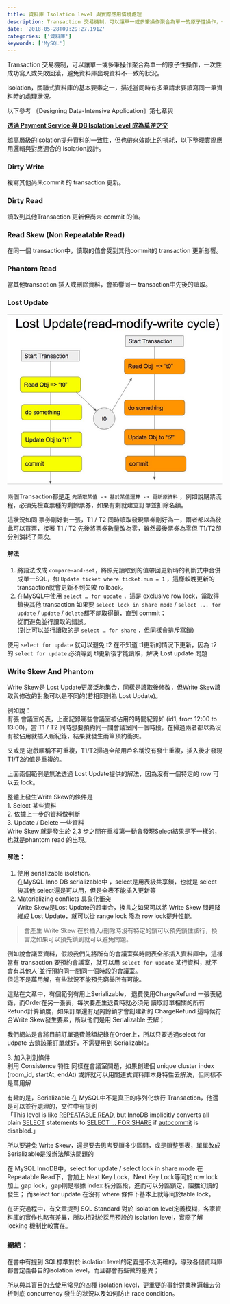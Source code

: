 ```yaml
---
title: 資料庫 Isolation level 與實際應用情境處理
description: Transaction 交易機制，可以讓單一或多筆操作聚合為單一的原子性操作，一次性成功寫入或失敗回滾，避免資料庫出現資料不一致的狀況。
date: '2018-05-28T09:29:27.191Z'
categories: ['資料庫']
keywords: ['MySQL']
---
```


Transaction 交易機制，可以讓單一或多筆操作聚合為單一的原子性操作，一次性成功寫入或失敗回滾，避免資料庫出現資料不一致的狀況。

Isolation，關聯式資料庫的基本要素之一，描述當同時有多筆請求要讀寫同一筆資料時的處理狀況。

以下參考 《Designing Data-Intensive Application》第七章與

[**透過 Payment Service 與 DB Isolation Level 成為莫逆之交**](https://medium.com/@mz026/%E9%80%8F%E9%81%8E-payment-service-%E8%88%87-db-isolation-level-%E6%88%90%E7%82%BA%E8%8E%AB%E9%80%86%E4%B9%8B%E4%BA%A4-a2d035049038)

越高層級的Isolation提升資料的一致性，但也帶來效能上的損耗，以下整理實際應用邏輯與對應適合的 Isolation設計。

### Dirty Write

複寫其他尚未commit 的 transaction 更新。

### Dirty Read

讀取到其他Transaction 更新但尚未 commit 的值。

### Read Skew (Non Repeatable Read)

在同一個 transaction中，讀取的值會受到其他commit的 transaction 更新影響。

### Phantom Read

當其他transaction 插入或刪除資料，會影響同一 transaction中先後的讀取。

### Lost Update

![](/post/img/1__itWWv776OilCVdD0NghGUg.jpeg)

兩個Transaction都是走 `先讀取某值 -> 基於某值運算 -> 更新原資料` ，例如說購票流程，必須先檢查票種的剩餘票券，如果有剩就建立訂單並扣除名額。

這狀況如同 票券剛好剩一張，T1 / T2 同時讀取發現票券剛好為一，兩者都以為彼此可以買票，接著 T1 / T2 先後將票券數量改為零，雖然最後票券為零但 T1/T2卻分別消耗了兩次。

#### 解法

1.  將語法改成 `compare-and-set`，將原先讀取到的值帶回更新時的判斷式中合併成單一SQL，如 `Update ticket where ticket.num = 1` ，這樣較晚更新的 transaction就會更新不到失敗 rollback。
2.  在MySQL中使用 `select … for update` ，這是 exclusive row lock，當取得鎖後其他 transaction 如果要 `select lock in share mode` / `select ... for update` / `update` / `delete`都不能取得鎖，直到 commit；  
    從而避免並行讀取的錯誤。  
    (對比可以並行讀取的是 `select … for share` ，但同樣會排斥寫鎖)

使用 `select for update` 就可以避免 t2 在不知道 t1更新的情況下更新，因為 t2 的 `select for update` 必須等到 t1更新後才能讀取，解決 Lost update 問題

### Write Skew And Phantom

Write Skew是 Lost Update更廣泛地集合，同樣是讀取後修改，但Write Skew讀取與修改的對象可以是不同的(若相同則為 Lost Update)。

例如說：  
有張 會議室的表，上面記錄哪些會議室被佔用的時間紀錄如 (id1, from 12:00 to 13:00)，當 T1 / T2 同時想要預約同一間會議室同一個時段，在掃過兩者都以為沒有被佔用就插入新紀錄，結果就發生兩筆預約衝突。

又或是 遊戲暱稱不可重複，T1/T2掃過全部用戶名稱沒有發生重複，插入後才發現 T1/T2的值是重複的。

上面兩個範例是無法透過 Lost Update提供的解法，因為沒有一個特定的 row 可以去 lock。

整體上發生Write Skew的條件是  
1\. Select 某些資料  
2\. 依據上一步的資料做判斷  
3\. Update / Delete 一些資料  
Write Skew 就是發生於 2,3 步之間在重複第一動會發現Select結果是不一樣的，也就是phantom read 的出現。

#### 解法：

1.  使用 serializable isolation。  
    在MySQL Inno DB serializable中 ，select是用表級共享鎖，也就是 select 後其他 select還是可以用，但是全表不能插入更新等
2.  Materializing conflicts 具象化衝突  
    Write Skew是Lost Update的超集合，換言之如果可以將 Write Skew 問題降維成 Lost Update，就可以從 range lock 降為 row lock提升性能。

> 會產生 Write Skew 在於插入/刪除時沒有特定的鎖可以預先鎖住該行，換言之如果可以預先鎖到就可以避免問題。

例如說會議室資料，假設我們先將所有的會議室與時間表全部插入資料庫中，這樣當有 transaction 要預約會議室，就可以用 `select for update` 某行資料，就不會有其他人ˋ並行預約同一間同一個時段的會議室。  
但這不是萬用解，有些狀況不能預先窮舉所有可能。

這點在文章中，有個範例有用上Serializable， 退費使用ChargeRefund 一張表紀錄，而Order在另一張表，每次要產生退費時就必須先 讀取訂單相關的所有Refund計算額度，如果訂單還有足夠餘額才會創建新的 ChargeRefund 這時候符合Write Skew發生要素，所以他們是用 Serializable 去解；

我們網站是會將目前訂單退費餘額紀錄在Order上，所以只要透過select for udpate 去鎖該筆訂單就好，不需要用到 Serializable。

3\. 加入判別條件  
利用 Consistence 特性 同樣在會議室問題，如果創建個 unique cluster index (room_id, startAt, endAt) 或許就可以用關連式資料庫本身特性去解決，但同樣不是萬用解

有趣的是，Serializable 在 MySQL中不是真正的序列化執行 Transaction，他還是可以並行處理的，文件中有提到   
「This level is like [REPEATABLE READ](https://dev.mysql.com/doc/refman/8.0/en/innodb-transaction-isolation-levels.html#isolevel_repeatable-read), but InnoDB implicitly converts all plain [SELECT](https://l.facebook.com/l.php?u=https%3A%2F%2Fdev.mysql.com%2Fdoc%2Frefman%2F8.0%2Fen%2Fselect.html&h=ATOC4ffs6BKSHXBCJcrGevajNQd1g1s7qYsAzfsfTGRFoGXhpjXyzEyFHF19205nddtzOVldg9awOjZll47FXPJlnfY7PURwsQuhbtePwESQX3OagGbirEKa8zgg8CavRkrBQ0g8N8w) statements to [SELECT … FOR SHARE](https://l.facebook.com/l.php?u=https%3A%2F%2Fdev.mysql.com%2Fdoc%2Frefman%2F8.0%2Fen%2Fselect.html&h=ATNwi30GW1C8dJO6U-XEOj-Q557fHQWkGXKkDFZ6yWph7SMPBiVlJ0QKCFJ29k47XhsMI_UQyWDc9YPC-q95T1rMQEkMjkSA9EZnnTc6xuDMa1103rYbhLpEvN-_hGHDjL0735wh6luiAV2wdsIyY4kW) if [autocommit](https://l.facebook.com/l.php?u=https%3A%2F%2Fdev.mysql.com%2Fdoc%2Frefman%2F8.0%2Fen%2Fserver-system-variables.html%23sysvar_autocommit&h=ATMitbTaqVv4e7wb_690adrkhYA2FCc7KajjshqR_sU4mUUhp3xQ_Zwsxt8-cUaYdtUB-DW4y2HCSubCiiyJ-vSsiscL6D20NMmi3DmIfjWj_KijnMrUmkCJKRVHWId1NBHX7I81MIo) is disabled.」

所以要避免 Write Skew，還是要去思考要鎖多少區間，或是鎖整張表，單單改成 Serializable是沒辦法解決問題的

在 MySQL InnoDB中，select for update / select lock in share mode 在 Repeatable Read下，會加上 Next Key Lock，Next Key Lock等同於 row lock 加上 gap lock，gap則是根據 index 拆分區段，進而可以分區鎖定，阻擋幻讀的發生； 而select for update 在沒有 where 條件下基本上就等同於table lock。

在研究過程中，有文章提到 SQL Standard 對於 isolation level定義模糊，各家資料庫的實作也略有差異，所以相對於採用預設的 isolation level，實際了解 locking 機制比較實在。

### 總結：

在書中有提到 SQL標準對於 isolation level的定義是不太明確的，導致各個資料庫都會定義各自的isolation level，而且都會有些微的差異；

所以與其盲目的去使用常見的四種 isolation level，更重要的事針對業務邏輯去分析到底 concurrency 發生的狀況以及如何防止 race condition。